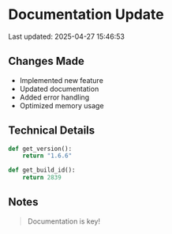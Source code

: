 # Documentation Update

Last updated: 2025-04-27 15:46:53

## Changes Made
- Implemented new feature
- Updated documentation
- Added error handling
- Optimized memory usage

## Technical Details
```python
def get_version():
    return "1.6.6"

def get_build_id():
    return 2839
```

## Notes
> Documentation is key!

